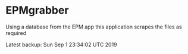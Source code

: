 # EPMgrabber
Using a database from the EPM app this application scrapes the files as required


Latest backup: Sun Sep 1 23:34:02 UTC 2019
